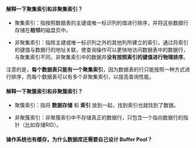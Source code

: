 #### 解释一下聚集索引和非聚集索引？

- 聚集索引：指按照数据表的主键或唯一标识列的值进行排序，并将这些数据行存储在**相邻**的磁盘页中。

- 非聚集索引：指除主键或唯一标识列之外的其他列所建立的索引，通过将索引的键值与数据行的地址关联，使查询操作可以更快地访问数据表中的数据行，与聚集索引不同，非聚集索引中的数据并**没有按照索引的键值进行物理排序**。

注意的是，**每个数据表只能有一个聚集索引**，因为数据表的行只能按照一种方式进行排序，而每个数据表可以有多个非聚集索引，以提高查询性能。

#### 解释一下聚簇索引和非聚簇索引？

- 聚簇索引：指将 **数据存储** 和 **索引** 放到一起，找到索引也就找到了数据。

- 非聚簇索引：非聚簇索引中不存储真正的数据行，只包含一个指向数据行的指针（比如存储RID）。

#### 操作系统也有缓存，为什么数据库还需要自己设计 Buffer Pool？

